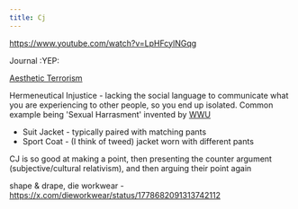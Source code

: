 ```yaml
---
title: Cj
---
```


<https://www.youtube.com/watch?v=LpHFcylNGqg>

Journal :YEP:

[Aesthetic Terrorism](https://x.com/Grimezsz/status/1555061524733083651?lang=enhttps://x.com/Grimezsz/status/1555061524733083651?lang=en)

Hermeneutical Injustice - lacking the social language to communicate what you are experiencing to other people, so you end up isolated. Common example being 'Sexual Harrasment' invented by [WWU](https://en.wikipedia.org/wiki/Working_Women_United)

- Suit Jacket - typically paired with matching pants
- Sport Coat - (I think of tweed) jacket worn with different pants

CJ is so good at making a point, then presenting the counter argument (subjective/cultural relativism), and then arguing their point again

shape & drape, die workwear - https://x.com/dieworkwear/status/1778682091313742112
